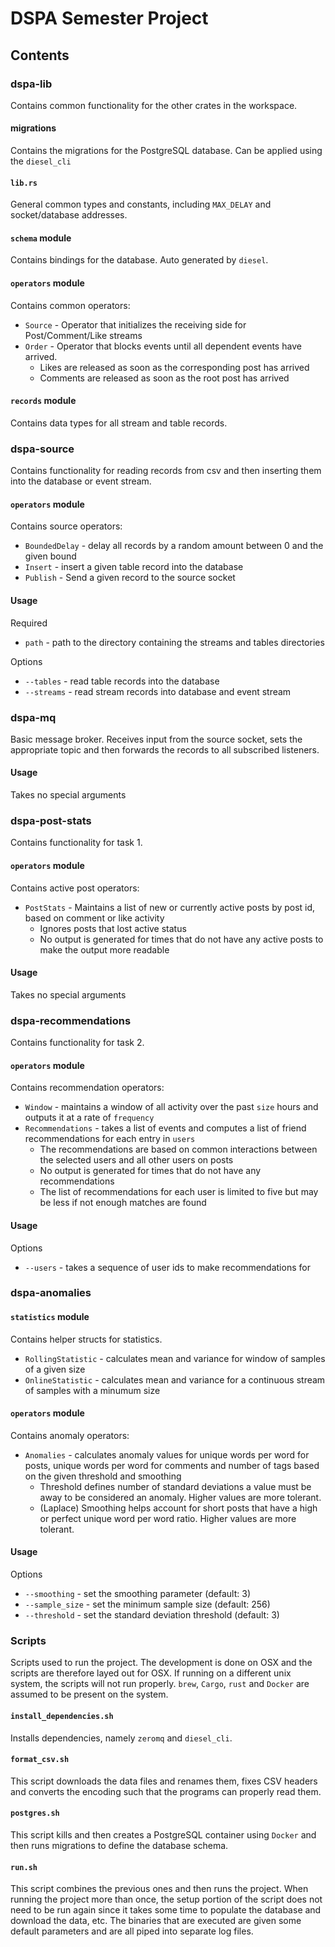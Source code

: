 # DSPA Semester Project

## Contents

### dspa-lib
Contains common functionality for the other crates in the workspace.

#### migrations
Contains the migrations for the PostgreSQL database. Can be applied using the `diesel_cli`

#### `lib.rs`
General common types and constants, including `MAX_DELAY` and socket/database addresses.

#### `schema` module
Contains bindings for the database. Auto generated by `diesel`.

#### `operators` module
Contains common operators:
* `Source` - Operator that initializes the receiving side for Post/Comment/Like streams
* `Order` - Operator that blocks events until all dependent events have arrived.
    * Likes are released as soon as the corresponding post has arrived
    * Comments are released as soon as the root post has arrived

#### `records` module
Contains data types for all stream and table records.

### dspa-source
Contains functionality for reading records from csv and then inserting them into the database or event stream.

#### `operators` module
Contains source operators:
* `BoundedDelay` - delay all records by a random amount between 0 and the given bound
* `Insert` - insert a given table record into the database
* `Publish` - Send a given record to the source socket

#### **Usage**
Required
* `path` - path to the directory containing the streams and tables directories

Options
* `--tables` - read table records into the database
* `--streams` - read stream records into database and event stream

### dspa-mq
Basic message broker. Receives input from the source socket, sets the appropriate topic and then forwards the records to all subscribed listeners.

#### **Usage**
Takes no special arguments

### dspa-post-stats
Contains functionality for task 1.

#### `operators` module
Contains active post operators:
* `PostStats` - Maintains a list of new or currently active posts by post id, based on comment or like activity
    * Ignores posts that lost active status
    * No output is generated for times that do not have any active posts to make the output more readable

#### **Usage**
Takes no special arguments

### dspa-recommendations
Contains functionality for task 2.

#### `operators` module
Contains recommendation operators:
* `Window` - maintains a window of all activity over the past `size` hours and outputs it at a rate of `frequency`
* `Recommendations` - takes a list of events and computes a list of friend recommendations for each entry in `users`
    * The recommendations are based on common interactions between the selected users and all other users on posts
    * No output is generated for times that do not have any recommendations
    * The list of recommendations for each user is limited to five but may be less if not enough matches are found

#### **Usage**
Options
* `--users` - takes a sequence of user ids to make recommendations for

### dspa-anomalies

#### `statistics` module
Contains helper structs for statistics.

* `RollingStatistic` - calculates mean and variance for window of samples of a given size
* `OnlineStatistic` - calculates mean and variance for a continuous stream of samples with a minumum size

#### `operators` module
Contains anomaly operators:
* `Anomalies` - calculates anomaly values for unique words per word for posts, unique words per word for comments and number of tags based on the given threshold and smoothing
    * Threshold defines number of standard deviations a value must be away to be considered an anomaly. Higher values are more tolerant.
    * (Laplace) Smoothing helps account for short posts that have a high or perfect unique word per word ratio. Higher values are more tolerant.

#### **Usage**
Options
* `--smoothing` - set the smoothing parameter (default: 3)
* `--sample_size` - set the minimum sample size (default: 256)
* `--threshold` - set the standard deviation threshold (default: 3)

### Scripts
Scripts used to run the project. The development is done on OSX and the scripts are therefore layed out for OSX. If running on a different unix system, the scripts will not run properly. `brew`, `Cargo`, `rust` and `Docker` are assumed to be present on the system.

#### `install_dependencies.sh`
Installs dependencies, namely `zeromq` and `diesel_cli`.

#### `format_csv.sh`
This script downloads the data files and renames them, fixes CSV headers and converts the encoding such that the programs can properly read them.

#### `postgres.sh`
This script kills and then creates a PostgreSQL container using `Docker` and then runs migrations to define the database schema.

#### `run.sh`
This script combines the previous ones and then runs the project. When running the project more than once, the setup portion of the script does not need to be run again since it takes some time to populate the database and download the data, etc. The binaries that are executed are given some default parameters and are all piped into separate log files.